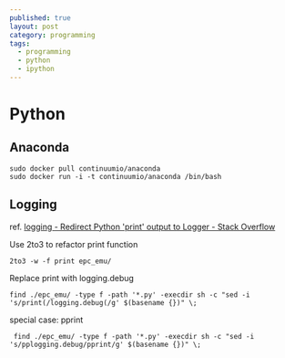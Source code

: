 ```yaml
---
published: true
layout: post
category: programming
tags:
  - programming
  - python
  - ipython
---
```



# Python

## Anaconda

    sudo docker pull continuumio/anaconda
    sudo docker run -i -t continuumio/anaconda /bin/bash

## Logging

ref. [logging - Redirect Python 'print' output to Logger - Stack Overflow](https://stackoverflow.com/questions/11124093/redirect-python-print-output-to-logger)

Use 2to3 to refactor print function

    2to3 -w -f print epc_emu/

Replace print with logging.debug

    find ./epc_emu/ -type f -path '*.py' -execdir sh -c "sed -i 's/print(/logging.debug(/g' $(basename {})" \;

special case: pprint

     find ./epc_emu/ -type f -path '*.py' -execdir sh -c "sed -i 's/pplogging.debug/pprint/g' $(basename {})" \;
